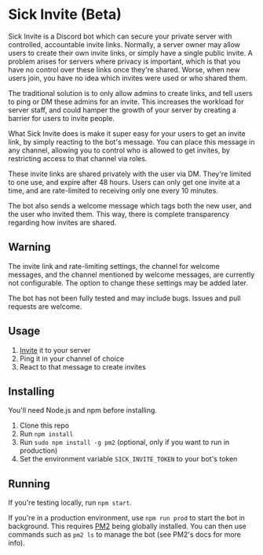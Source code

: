 # Sick Invite (Beta)

Sick Invite is a Discord bot which can secure your private server with controlled, accountable invite links. Normally, a server owner may allow users to create their own invite links, or simply have a single public invite. A problem arises for servers where privacy is important, which is that you have no control over these links once they're shared. Worse, when new users join, you have no idea which invites were used or who shared them.

The traditional solution is to only allow admins to create links, and tell users to ping or DM these admins for an invite. This increases the workload for server staff, and could hamper the growth of your server by creating a barrier for users to invite people.

What Sick Invite does is make it super easy for your users to get an invite link, by simply reacting to the bot's message. You can place this message in any channel, allowing you to control who is allowed to get invites, by restricting access to that channel via roles.

These invite links are shared privately with the user via DM. They're limited to one use, and expire after 48 hours. Users can only get one invite at a time, and are rate-limited to receiving only one every 10 minutes.

The bot also sends a welcome message which tags both the new user, and the user who invited them. This way, there is complete transparency regarding how invites are shared. 

## Warning

The invite link and rate-limiting settings, the channel for welcome messages, and the channel mentioned by welcome messages, are currently not configurable. The option to change these settings may be added later.

The bot has not been fully tested and may include bugs. Issues and pull requests are welcome.

## Usage

1. [Invite](https://discord.com/oauth2/authorize?scope=bot&client_id=867388977739857931&permissions=355427) it to your server
2. Ping it in your channel of choice
3. React to that message to create invites

## Installing

You'll need Node.js and npm before installing.

1. Clone this repo
2. Run `npm install`
3. Run `sudo npm install -g pm2` (optional, only if you want to run in production)
4. Set the environment variable `SICK_INVITE_TOKEN` to your bot's token

## Running

If you're testing locally, run `npm start`.

If you're in a production environment, use `npm run prod` to start the bot in background. This requires [PM2](https://www.npmjs.com/package/pm2) being globally installed. You can then use commands such as `pm2 ls` to manage the bot (see PM2's docs for more info).
